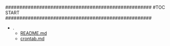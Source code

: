 





####################################################
#TOC START
####################################################
* .
    * [README.md](./README.md)
    * [crontab.md](./crontab.md)
